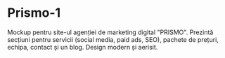 # Prismo-1
Mockup pentru site-ul agenției de marketing digital "PRISMO". Prezintă secțiuni pentru servicii (social media, paid ads, SEO), pachete de prețuri, echipa, contact și un blog. Design modern și aerisit.
